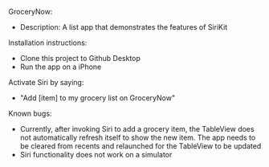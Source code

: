 GroceryNow: 
- Description: A list app that demonstrates the features of SiriKit

Installation instructions: 
- Clone this project to Github Desktop
- Run the app on a iPhone 

Activate Siri by saying: 
- "Add [item] to my grocery list on GroceryNow"

Known bugs: 
- Currently, after invoking Siri to add a grocery item, the TableView does not automatically refresh itself 
to show the new item. The app needs to be cleared from recents and relaunched for the TableView to be updated
- Siri functionality does not work on a simulator 
